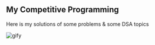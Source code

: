##  My Competitive Programming 

Here is my solutions of some problems & some DSA topics

![gify](https://github.com/IshtishadAlamTishad/ProblemSolving/assets/96460346/3a905274-0466-4e82-93b3-7b73eb6176f6)
